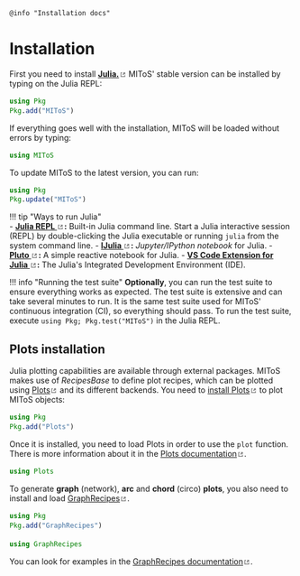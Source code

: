 ```@setup log
@info "Installation docs"
```

# Installation

First you need to install [**Julia.**![](./assets/external-link.png)](https://julialang.org/downloads/)
MIToS' stable version can be installed by typing on the Julia REPL:  

```julia
using Pkg
Pkg.add("MIToS")
```

If everything goes well with the installation, MIToS will be loaded without errors by typing:  

```julia
using MIToS
```

To update MIToS to the latest version, you can run:  

```julia
using Pkg
Pkg.update("MIToS")
```

!!! tip "Ways to run Julia"  
    - **[Julia REPL ![](./assets/external-link.png)](https://docs.julialang.org/en/v1/stdlib/REPL/):** Built-in Julia command line. Start a Julia interactive session (REPL) by double-clicking the Julia executable or running `julia` from the system command line.
    - **[IJulia ![](./assets/external-link.png)](https://github.com/JuliaLang/IJulia.jl):** *Jupyter/IPython notebook* for Julia.
    - **[Pluto ![](./assets/external-link.png)](https://github.com/fonsp/Pluto.jl):** A simple reactive notebook for Julia.
    - **[VS Code Extension for Julia ![](./assets/external-link.png)](https://www.julia-vscode.org/):** The Julia's Integrated Development Environment (IDE).

!!! info "Running the test suite"
    **Optionally**, you can run the test suite to ensure everything works as expected. 
    The test suite is extensive and can take several minutes to run. It is the same test 
    suite used for MIToS' continuous integration (CI), so everything should pass. To run 
    the test suite, execute `using Pkg; Pkg.test("MIToS")` in the Julia REPL.

## Plots installation

Julia plotting capabilities are available through external packages. MIToS makes use of
 *RecipesBase* to define plot recipes, which can be plotted using
 [Plots![](./assets/external-link.png)](http://docs.juliaplots.org/latest/) and its different
 backends. You need to [install Plots![](./assets/external-link.png)](http://docs.juliaplots.org/latest/install/)
 to plot MIToS objects:  

```julia
using Pkg
Pkg.add("Plots")
```

Once it is installed, you need to load Plots in order to use the `plot` function. There is 
more information about it in the [Plots documentation![](./assets/external-link.png)](http://docs.juliaplots.org/latest/).  

```julia
using Plots
```

To generate **graph** (network), **arc** and **chord** (circo) **plots**, you also need to
install and load [GraphRecipes![](./assets/external-link.png)](https://github.com/JuliaPlots/GraphRecipes.jl).  

```julia  
using Pkg
Pkg.add("GraphRecipes")

using GraphRecipes
```

You can look for examples in the [GraphRecipes documentation![](./assets/external-link.png)](https://docs.juliaplots.org/stable/GraphRecipes/examples/).
